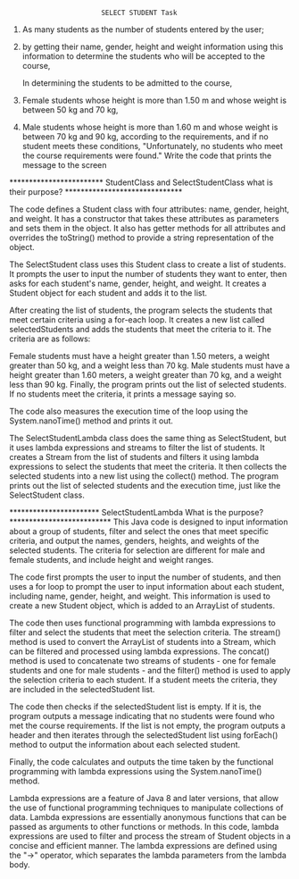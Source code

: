                            SELECT STUDENT Task
1) As many students as the number of students entered by the user;
2) by getting their name, gender, height and weight information
   using this information to determine the students who will be accepted to the course,

   In determining the students to be admitted to the course,
3) Female students whose height is more than 1.50 m and whose weight is between 50 kg and 70 kg,
4) Male students whose height is more than 1.60 m and whose weight is between 70 kg and 90 kg,
   according to the requirements, and if no student meets these conditions,
   "Unfortunately, no students who meet the course requirements were found."
   Write the code that prints the message to the screen



************************  StudentClass and SelectStudentClass what is their purpose? ******************************

The code defines a Student class with four attributes: name, gender, height, and weight. It has 
a constructor that takes these attributes as parameters and sets them in the object. It also has 
getter methods for all attributes and overrides the toString() method to provide a string representation of the object.

The SelectStudent class uses this Student class to create a list of students. It prompts the user to input the number
of students they want to enter, then asks for each student's name, gender, height, and weight. It creates a Student 
object for each student and adds it to the list.

After creating the list of students, the program selects the students that meet certain criteria using a for-each loop.
It creates a new list called selectedStudents and adds the students that meet the criteria to it. The criteria are as follows:

Female students must have a height greater than 1.50 meters, a weight greater than 50 kg, and a weight less than 70 kg.
Male students must have a height greater than 1.60 meters, a weight greater than 70 kg, and a weight less than 90 kg.
Finally, the program prints out the list of selected students. If no students meet the criteria, it prints a message saying so.

The code also measures the execution time of the loop using the System.nanoTime() method and prints it out.

The SelectStudentLambda class does the same thing as SelectStudent, but it uses lambda expressions and streams to filter 
the list of students. It creates a Stream from the list of students and filters it using lambda expressions to select 
the students that meet the criteria. It then collects the selected students into a new list using the collect() method. 
The program prints out the list of selected students and the execution time, just like the SelectStudent class.


*********************** SelectStudentLambda What is the purpose? **************************
This Java code is designed to input information about a group of students, filter and select the ones that meet
specific criteria, and output the names, genders, heights, and weights of the selected students. The criteria for
selection are different for male and female students, and include height and weight ranges.

The code first prompts the user to input the number of students, and then uses a for loop to prompt the user to input
information about each student, including name, gender, height, and weight. This information is used to create a new
Student object, which is added to an ArrayList of students.

The code then uses functional programming with lambda expressions to filter and select the students that meet the
selection criteria. The stream() method is used to convert the ArrayList of students into a Stream, which can be
filtered and processed using lambda expressions. The concat() method is used to concatenate two streams of
students - one for female students and one for male students - and the filter() method is used to apply the selection
criteria to each student. If a student meets the criteria, they are included in the selectedStudent list.

The code then checks if the selectedStudent list is empty. If it is, the program outputs a message indicating that no
students were found who met the course requirements. If the list is not empty, the program outputs a header and then
iterates through the selectedStudent list using forEach() method to output the information about each selected student.

Finally, the code calculates and outputs the time taken by the functional programming with lambda expressions using
the System.nanoTime() method.

Lambda expressions are a feature of Java 8 and later versions, that allow the use of functional programming techniques
to manipulate collections of data. Lambda expressions are essentially anonymous functions that can be passed as
arguments to other functions or methods. In this code, lambda expressions are used to filter and process the stream of
Student objects in a concise and efficient manner. The lambda expressions are defined using the "->" operator,
which separates the lambda parameters from the lambda body.